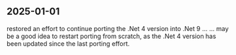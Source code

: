﻿## 2025-01-01
  restored an effort to continue porting the .Net 4 version into .Net 9 ...
  ... may be a good idea to restart porting from scratch, as the .Net 4 version has been updated since the last porting effort.
